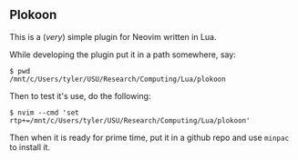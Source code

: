 ## Plokoon

This is a (_very_) simple plugin for Neovim written in Lua. 

While developing the plugin put it in a path somewhere, say:

```
$ pwd
/mnt/c/Users/tyler/USU/Research/Computing/Lua/plokoon
```

Then to test it's use, do the following:

```
$ nvim --cmd 'set rtp+=/mnt/c/Users/tyler/USU/Research/Computing/Lua/plokoon'
```

Then when it is ready for prime time, put it in a github repo and use `minpac` to install it.






